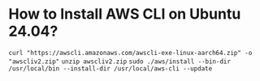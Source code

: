 # How to Install AWS CLI on Ubuntu 24.04?

`curl "https://awscli.amazonaws.com/awscli-exe-linux-aarch64.zip" -o "awscliv2.zip"`
`unzip awscliv2.zip`
`sudo ./aws/install --bin-dir /usr/local/bin --install-dir /usr/local/aws-cli --update`
